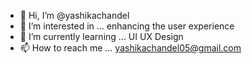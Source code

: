 - 👋 Hi, I’m @yashikachandel
- 👀 I’m interested in ... enhancing the user experience
- 🌱 I’m currently learning ... UI UX Design
- 📫 How to reach me ... yashikachandel05@gmail.com

<!---
yashikachandel/yashikachandel is a ✨ special ✨ repository because its `README.md` (this file) appears on your GitHub profile.
You can click the Preview link to take a look at your changes.
--->

